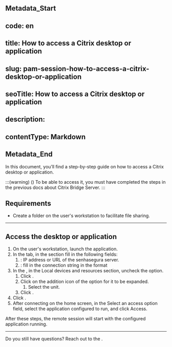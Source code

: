 ## Metadata_Start 
## code: en
## title: How to access a Citrix desktop or application 
## slug: pam-session-how-to-access-a-citrix-desktop-or-application 
## seoTitle: How to access a Citrix desktop or application 
## description:  
## contentType: Markdown 
## Metadata_End
In this document, you’ll find a step-by-step guide on how to access a Citrix desktop or application.

:::(warning) ()
To be able to access it, you must have completed the steps in the previous docs about Citrix Bridge Server.
:::

## Requirements

* Create a  folder on the user's workstation to facilitate file sharing.

---
## Access the desktop or application

1. On the user's workstation, launch the  application.
2. In the  tab, in the  section fill in the following fields:
    1. : IP address or URL of the senhasegura server.
    2. : fill in the connection string in the format 
3. In the , in the Local devices and resources section, uncheck the  option.
    1. Click . 
    2. Click on the addition icon of the  option for it to be expanded.
        1. Select the  unit.
    3. Click .
4. Click .
5. After connecting on the home screen, in the Select an access option field, select the application configured to run, and click Access.

After these steps, the remote session will start with the configured application running.

---
Do you still have questions? Reach out to the .